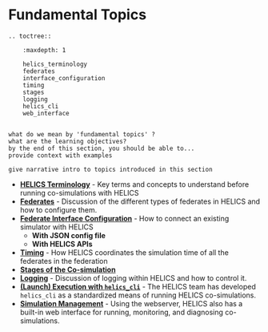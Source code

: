 # Fundamental Topics

```eval_rst
.. toctree::

    :maxdepth: 1

    helics_terminology
    federates
    interface_configuration
    timing
    stages
    logging
    helics_cli
    web_interface
	

```

```
what do we mean by 'fundamental topics' ?
what are the learning objectives?
by the end of this section, you should be able to...
provide context with examples

give narrative intro to topics introduced in this section
```

- [**HELICS Terminology**](./helics_terminology) - Key terms and concepts to understand before running co-simulations with HELICS
- [**Federates**](./federates.md) - Discussion of the different types of federates in HELICS and how to configure them.
- [**Federate Interface Configuration**](./interface_configuration.md) - How to connect an existing simulator with HELICS
	- **With JSON config file**
	- **With HELICS APIs**
- [**Timing**](./timing.md) - How HELICS coordinates the simulation time of all the federates in the federation
- [**Stages of the Co-simulation**](./stages.md)
- [**Logging**](./logging.md) - Discussion of logging within HELICS and how to control it.
- [**(Launch) Execution with `helics_cli`**](./helics_cli.md) - The HELICS team has developed `helics_cli` as a standardized means of running HELICS co-simulations.
- [**Simulation Management**](./web_interface.md) - Using the webserver, HELICS also has a built-in web interface for running, monitoring, and diagnosing co-simulations.


